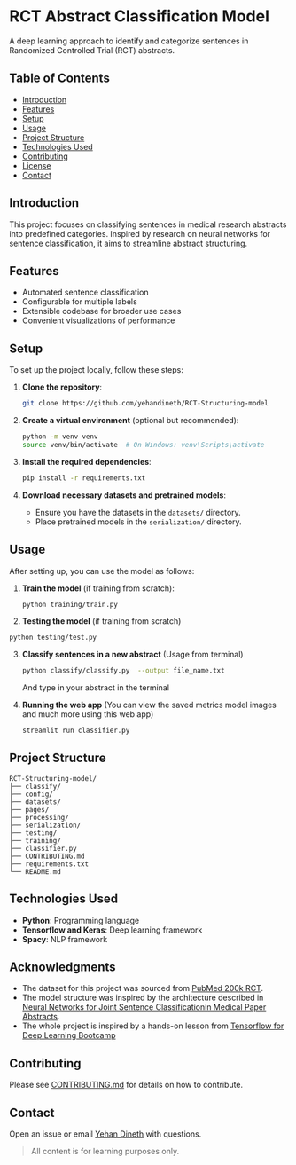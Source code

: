 # RCT Abstract Classification Model

A deep learning approach to identify and categorize sentences in Randomized Controlled Trial (RCT) abstracts.

## Table of Contents

- [Introduction](#introduction)
- [Features](#features)
- [Setup](#setup)
- [Usage](#usage)
- [Project Structure](#project-structure)
- [Technologies Used](#technologies-used)
- [Contributing](#contributing)
- [License](#license)
- [Contact](#contact)

## Introduction

This project focuses on classifying sentences in medical research abstracts into predefined categories. Inspired by research on neural networks for sentence classification, it aims to streamline abstract structuring.

## Features

- Automated sentence classification
- Configurable for multiple labels
- Extensible codebase for broader use cases
- Convenient visualizations of performance

## Setup

To set up the project locally, follow these steps:

1. **Clone the repository**:
   ```bash
   git clone https://github.com/yehandineth/RCT-Structuring-model
   ```

2. **Create a virtual environment** (optional but recommended):
   ```bash
   python -m venv venv
   source venv/bin/activate  # On Windows: venv\Scripts\activate
   ```

3. **Install the required dependencies**:
   ```bash
   pip install -r requirements.txt
   ```

4. **Download necessary datasets and pretrained models**:
   - Ensure you have the datasets in the `datasets/` directory.
   - Place pretrained models in the `serialization/` directory.

## Usage

After setting up, you can use the model as follows:

1. **Train the model** (if training from scratch):
   ```bash
   python training/train.py 
   ```

2.  **Testing the model** (if training from scratch)
   ```bash
   python testing/test.py 
   ```

3. **Classify sentences in a new abstract** (Usage from terminal)
   ```bash
   python classify/classify.py  --output file_name.txt
   ```
   And type in your abstract in the terminal

4. **Running the web app** (You can view the saved metrics model images and much more using this web app)
   ```bash
   streamlit run classifier.py
   ```

## Project Structure

```
RCT-Structuring-model/
├── classify/
├── config/
├── datasets/
├── pages/
├── processing/
├── serialization/
├── testing/
├── training/
├── classifier.py
├── CONTRIBUTING.md
├── requirements.txt
└── README.md
```

## Technologies Used

- **Python**: Programming language
- **Tensorflow and Keras**: Deep learning framework
- **Spacy**: NLP framework 

## Acknowledgments

- The dataset for this project was sourced from [PubMed 200k RCT](https://arxiv.org/pdf/1710.06071).
- The model structure was inspired by the architecture described in [Neural Networks for Joint Sentence Classificationin Medical Paper Abstracts](https://arxiv.org/pdf/1612.05251).
- The whole project is inspired by a hands-on lesson from [Tensorflow for Deep Learning Bootcamp](https://www.udemy.com/share/104ssS3@pZvYAlDoowD1INBPOwpbcXzvGkDMfmvOq6RrSKFxcHN0ocwWgWyIWZMscDlGYzCWeg==/)

## Contributing

Please see [CONTRIBUTING.md](CONTRIBUTING.md) for details on how to contribute.

## Contact

Open an issue or email [Yehan Dineth](mailto:ydinethw@gmail.com) with questions.

>All content is for learning purposes only.